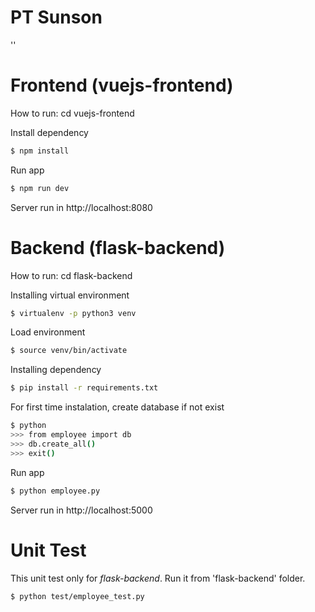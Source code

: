 # PT Sunson

''
# Frontend (vuejs-frontend) 
How to run:
cd vuejs-frontend

Install dependency
```sh
$ npm install
```
Run app
```sh
$ npm run dev
```
Server run in http://localhost:8080

# Backend (flask-backend)
How to run:
cd flask-backend

Installing virtual environment
```sh
$ virtualenv -p python3 venv
```
Load environment
```sh
$ source venv/bin/activate
```
Installing dependency
```sh
$ pip install -r requirements.txt
```
For first time instalation, create database if not exist
```sh
$ python
>>> from employee import db
>>> db.create_all()
>>> exit()
```

Run app
```sh
$ python employee.py
```
Server run in http://localhost:5000

# Unit Test
This unit test only for *flask-backend*. Run it from 'flask-backend' folder.
```sh
$ python test/employee_test.py
```
